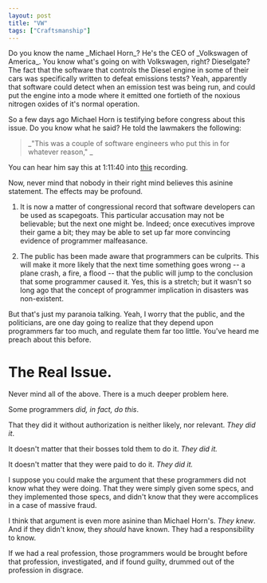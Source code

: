 ```yaml
---
layout: post
title: "VW"
tags: ["Craftsmanship"]
---
```

<meta http-equiv="refresh" content="3; url=http://blog.8thlight.com/uncle-bob/2015/10/14/VW.html" />
Do you know the name _Michael Horn_?  He's the CEO of _Volkswagen of America_.  You know what's going on with Volkswagen, right?  Dieselgate?  The fact that the software that controls the Diesel engine in some of their cars was specifically written to defeat emissions tests?  Yeah, apparently that software could detect when an emission test was being run, and could put the engine into a mode where it emitted one fortieth of the noxious nitrogen oxides of it's normal operation.

So a few days ago Michael Horn is testifying before congress about this issue.  Do you know what he said?  He told the lawmakers the following:

> _"This was a couple of software engineers who put this in for whatever reason," _

You can hear him say this at 1:11:40 into [this](https://www.youtube.com/watch?v=Sr9GknJ1kGk) recording.

Now, never mind that nobody in their right mind believes this asinine statement.  The effects may be profound.  

1. It is now a matter of congressional record that software developers can be used as scapegoats.  This particular accusation may not be believable; but the next one might be.  Indeed; once executives improve their game a bit; they may be able to set up far more convincing evidence of programmer malfeasance.  

2. The public has been made aware that programmers can be culprits.  This will make it more likely that the next time something goes wrong -- a plane crash, a fire, a flood -- that the public will jump to the conclusion that some programmer caused it.  Yes, this is a stretch; but it wasn't so long ago that the concept of programmer implication in disasters was non-existent.

But that's just my paranoia talking.  Yeah, I worry that the public, and the politicians, are one day going to realize that they depend upon programmers far too much, and regulate them far too little.  You've heard me preach about this before.

# The Real Issue.

Never mind all of the above.  There is a much deeper problem here.  

Some programmers _did, in fact, do this_.  

That they did it without authorization is neither likely, nor relevant.  _They did it_.  

It doesn't matter that their bosses told them to do it.  _They did it._

It doesn't matter that they were paid to do it.  _They did it._

I suppose you could make the argument that these programmers did not know what they were doing.  That they were simply given some specs, and they implemented those specs, and didn't know that they were accomplices in a case of massive fraud.

I think that argument is even more asinine than Michael Horn's.  _They knew_.  And if they didn't know, they _should_ have known.  They had a responsibility to know.  

If we had a real profession, those programmers would be brought before that profession, investigated, and if found guilty, drummed out of the profession in disgrace.

